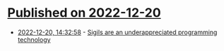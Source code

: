 # [Published on 2022-12-20](index.md)

* [2022-12-20, 14:32:58](https://lobste.rs/s/kljjlc/sigils_are_underappreciated) - [Sigils are an underappreciated programming technology](https://raku-advent.blog/2022/12/20/sigils/)
